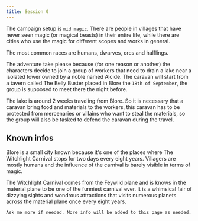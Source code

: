 ```yaml
---
title: Session 0
---
```


The campaign setup is `mid magic`. There are people in villages that have never seen magic (or magical beasts) in their entire life, while there are cities who use the magic for different scopes and works in general.

The most common races are humans, dwarves, orcs and halflings.

The adventure take please because (for one reason or another) the characters decide to join a group of workers that need to drain a lake near a isolated tower owned by a noble named Alcide. The caravan will start from a tavern called The Belly Buster placed in Blore the `18th of September`, the group is supposed to meet there the night before.

The lake is around 2 weeks traveling from Blore. So it is necessary that a caravan bring food and materials to the workers, this caravan has to be protected from mercenaries or villains who want to steal the materials, so the group will also be tasked to defend the caravan during the travel.

## Known infos

Blore is a small city known because it's one of the places where The Witchlight Carnival stops for two days every eight years. Villagers are mostly humans and the influence of the carnival is barely visible in terms of magic.

The Witchlight Carnival comes from the Feywild plane and is knows in the material plane to be one of the funniest carnival ever. It is a whimsical fair of dizzying sights and wondrous attractions that visits numerous planets across the material plane once every eight years.

`Ask me more if needed. More info will be added to this page as needed.`
